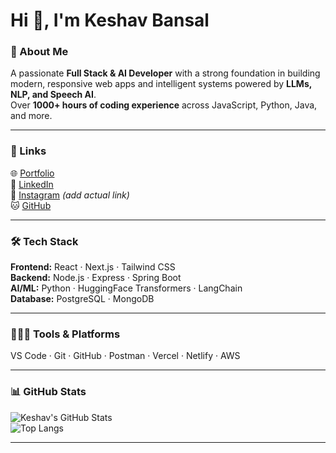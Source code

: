 # Hi 👋, I'm Keshav Bansal

### 🚀 About Me  
A passionate **Full Stack & AI Developer** with a strong foundation in building modern, responsive web apps and intelligent systems powered by **LLMs, NLP, and Speech AI**.  
Over **1000+ hours of coding experience** across JavaScript, Python, Java, and more.

---

### 🔗 Links  
🌐 [Portfolio](https://keshav0100.github.io/Portfolio/)  
💼 [LinkedIn](https://www.linkedin.com/in/keshav-bansal01/)  
📸 [Instagram](https://instagram.com) *(add actual link)*  
🐱 [GitHub](https://github.com/keshav0100)

---

### 🛠 Tech Stack  
**Frontend:** React · Next.js · Tailwind CSS  
**Backend:** Node.js · Express · Spring Boot  
**AI/ML:** Python · HuggingFace Transformers · LangChain  
**Database:** PostgreSQL · MongoDB  

---

### 🧑🏻‍💻 Tools & Platforms  
VS Code · Git · GitHub · Postman · Vercel · Netlify · AWS

---

### 📊 GitHub Stats  
![Keshav's GitHub Stats](https://github-readme-stats.vercel.app/api?username=keshav0100&show_icons=true&theme=tokyonight&hide=issues)  
![Top Langs](https://github-readme-stats.vercel.app/api/top-langs/?username=keshav0100&layout=compact&theme=tokyonight)

---
